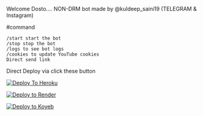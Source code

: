 Welcome Dosto....
NON-DRM bot made by @kuldeep_saini19 (TELEGRAM & Instagram)

#command
```
/start start the bot
/stop stop the bot
/logs to see bot logs
/cookies to update YouTube cookies
Direct send link
```
Direct Deploy via click these button 

[![Deploy To Heroku](https://www.herokucdn.com/deploy/button.svg)](https://heroku.com/deploy?template=https://github.com/Kuldeepsaini83024/Saini-txt19)

[![Deploy to Render](https://render.com/images/deploy-to-render-button.svg)](https://render.com/deploy?repo=https://github.com/Kuldeepsaini83024/Saini-txt19)

[![Deploy to Koyeb](https://www.koyeb.com/static/images/deploy/button.svg)](https://app.koyeb.com/deploy?name=saini-txt-direct&repository=nikhilsaini098%2FSaini-txt-direct&branch=main&instance_type=free&instances_min=0)
